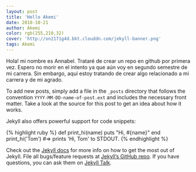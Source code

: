 ```yaml
---
layout: post
title: 'Hello Akemi'
date: 2018-10-21
author: Akemi
color: rgb(255,210,32)
cover: 'http://on2171g4d.bkt.clouddn.com/jekyll-banner.png'
tags: Akemi
---
```

Hola! mi nombre es Annabel. Trataré de crear un repo en github por primera vez. Espero no morir en el intento ya que aún voy en segundo semestre de mi carrera. Sin embargo, aquí estoy tratando de crear algo relacionado a mi carrera y de mi agrado.

To add new posts, simply add a file in the `_posts` directory that follows the convention `YYYY-MM-DD-name-of-post.ext` and includes the necessary front matter. Take a look at the source for this post to get an idea about how it works.

Jekyll also offers powerful support for code snippets:

{% highlight ruby %}
def print_hi(name)
  puts "Hi, #{name}"
end
print_hi('Tom')
#=> prints 'Hi, Tom' to STDOUT.
{% endhighlight %}

Check out the [Jekyll docs][jekyll-docs] for more info on how to get the most out of Jekyll. File all bugs/feature requests at [Jekyll’s GitHub repo][jekyll-gh]. If you have questions, you can ask them on [Jekyll Talk][jekyll-talk].

[jekyll-docs]: https://jekyllrb.com/docs/home
[jekyll-gh]:   https://github.com/jekyll/jekyll
[jekyll-talk]: https://talk.jekyllrb.com/

